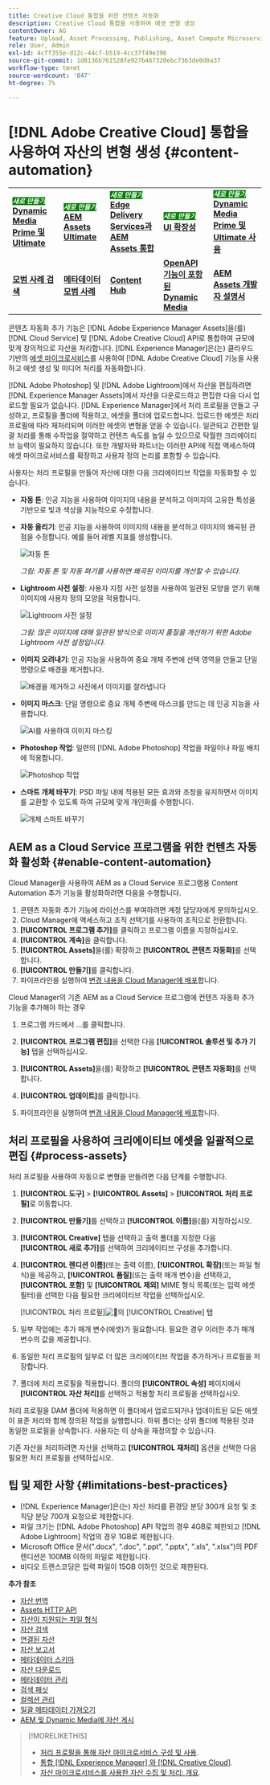 ```yaml
---
title: Creative Cloud 통합을 위한 컨텐츠 자동화
description: Creative Cloud 통합을 사용하여 에셋 변형 생성
contentOwner: AG
feature: Upload, Asset Processing, Publishing, Asset Compute Microservices
role: User, Admin
exl-id: 4cff355e-d12c-44c7-b519-4cc37f49e396
source-git-commit: 1d8136b761528fe927b467320ebc7363de0d8a37
workflow-type: tm+mt
source-wordcount: '847'
ht-degree: 7%

---
```


# [!DNL Adobe Creative Cloud] 통합을 사용하여 자산의 변형 생성 {#content-automation}

<table>
    <tr>
        <td>
            <sup style= "background-color:#008000; color:#FFFFFF; font-weight:bold"><i>새로 만들기</i></sup> <a href="/help/assets/dynamic-media/dm-prime-ultimate.md"><b>Dynamic Media Prime 및 Ultimate</b></a>
        </td>
        <td>
            <sup style= "background-color:#008000; color:#FFFFFF; font-weight:bold"><i>새로 만들기</i></sup> <a href="/help/assets/assets-ultimate-overview.md"><b>AEM Assets Ultimate</b></a>
        </td>
        <td>
            <sup style= "background-color:#008000; color:#FFFFFF; font-weight:bold"><i>새로 만들기</i></sup> <a href="/help/assets/integrate-aem-assets-edge-delivery-services.md"><b>Edge Delivery Services과 AEM Assets 통합</b></a>
        </td>
        <td>
            <sup style= "background-color:#008000; color:#FFFFFF; font-weight:bold"><i>새로 만들기</i></sup> <a href="/help/assets/aem-assets-view-ui-extensibility.md"><b>UI 확장성</b></a>
        </td>
          <td>
            <sup style= "background-color:#008000; color:#FFFFFF; font-weight:bold"><i>새로 만들기</i></sup> <a href="/help/assets/dynamic-media/enable-dynamic-media-prime-and-ultimate.md"><b>Dynamic Media Prime 및 Ultimate 사용</b></a>
        </td>
    </tr>
    <tr>
        <td>
            <a href="/help/assets/search-best-practices.md"><b>모범 사례 검색</b></a>
        </td>
        <td>
            <a href="/help/assets/metadata-best-practices.md"><b>메타데이터 모범 사례</b></a>
        </td>
        <td>
            <a href="/help/assets/product-overview.md"><b>Content Hub</b></a>
        </td>
        <td>
            <a href="/help/assets/dynamic-media-open-apis-overview.md"><b>OpenAPI 기능이 포함된 Dynamic Media</b></a>
        </td>
        <td>
            <a href="https://developer.adobe.com/experience-cloud/experience-manager-apis/"><b>AEM Assets 개발자 설명서</b></a>
        </td>
    </tr>
</table>

콘텐츠 자동화 추가 기능은 [!DNL Adobe Experience Manager Assets]을(를) [!DNL Cloud Service] 및 [!DNL Adobe Creative Cloud] API로 통합하여 규모에 맞게 창의적으로 자산을 처리합니다. [!DNL Experience Manager]은(는) 클라우드 기반의 [에셋 마이크로서비스](/help/assets/asset-microservices-overview.md)를 사용하여 [!DNL Adobe Creative Cloud] 기능을 사용하고 에셋 생성 및 미디어 처리를 자동화합니다.

[!DNL Adobe Photoshop] 및 [!DNL Adobe Lightroom]에서 자산을 편집하려면 [!DNL Experience Manager Assets]에서 자산을 다운로드하고 편집한 다음 다시 업로드할 필요가 없습니다. [!DNL Experience Manager]에서 처리 프로필을 만들고 구성하고, 프로필을 폴더에 적용하고, 에셋을 폴더에 업로드합니다. 업로드한 에셋은 처리 프로필에 따라 재처리되며 이러한 에셋의 변형을 얻을 수 있습니다. 일관되고 간편한 일괄 처리를 통해 수작업을 절약하고 컨텐츠 속도를 높일 수 있으므로 탁월한 크리에이티브 능력이 필요하지 않습니다. 또한 개발자와 파트너는 이러한 API에 직접 액세스하여 에셋 마이크로서비스를 확장하고 사용자 정의 논리를 포함할 수 있습니다.

사용자는 처리 프로필을 만들어 자산에 대한 다음 크리에이티브 작업을 자동화할 수 있습니다.

* **자동 톤**: 인공 지능을 사용하여 이미지의 내용을 분석하고 이미지의 고유한 특성을 기반으로 빛과 색상을 지능적으로 수정합니다.

* **자동 올리기**: 인공 지능을 사용하여 이미지의 내용을 분석하고 이미지의 왜곡된 관점을 수정합니다. 예를 들어 레벨 지표를 생성합니다.

  ![자동 톤](/help/assets/assets/content-automation-autotone.png)

  *그림: 자동 톤 및 자동 펴기를 사용하면 왜곡된 이미지를 개선할 수 있습니다.*

* **Lightroom 사전 설정**: 사용자 지정 사전 설정을 사용하여 일관된 모양을 얻기 위해 이미지에 사용자 정의 모양을 적용합니다.

  ![Lightroom 사전 설정](/help/assets/assets/content-automation-lrpresets.png)

  *그림: 많은 이미지에 대해 일관된 방식으로 이미지 품질을 개선하기 위한 Adobe Lightroom 사전 설정입니다.*

* **이미지 오려내기**: 인공 지능을 사용하여 중요 개체 주변에 선택 영역을 만들고 단일 명령으로 배경을 제거합니다.

  ![배경을 제거하고 사진에서 이미지를 잘라냅니다](/help/assets/assets/content-automation-backgroundremove.png)

* **이미지 마스크**: 단일 명령으로 중요 개체 주변에 마스크를 만드는 데 인공 지능을 사용합니다.

  ![AI를 사용하여 이미지 마스킹](/help/assets/assets/content-automation-mask.png)

* **Photoshop 작업**: 일련의 [!DNL Adobe Photoshop] 작업을 파일이나 파일 배치에 적용합니다.

  ![Photoshop 작업](/help/assets/assets/content-automation-psactions.png)

* **스마트 개체 바꾸기**: PSD 파일 내에 적용된 모든 효과와 조정을 유지하면서 이미지를 교환할 수 있도록 하여 규모에 맞게 개인화를 수행합니다.

  ![개체 스마트 바꾸기](/help/assets/assets/content-automation-objectreplace.png)

## AEM as a Cloud Service 프로그램을 위한 컨텐츠 자동화 활성화 {#enable-content-automation}

Cloud Manager을 사용하여 AEM as a Cloud Service 프로그램용 Content Automation 추가 기능을 활성화하려면 다음을 수행합니다.

1. 콘텐츠 자동화 추가 기능에 라이선스를 부여하려면 계정 담당자에게 문의하십시오.
1. Cloud Manager에 액세스하고 조직 선택기를 사용하여 조직으로 전환합니다.
1. **[!UICONTROL 프로그램 추가]**&#x200B;를 클릭하고 프로그램 이름을 지정하십시오.
1. **[!UICONTROL 계속]**&#x200B;을 클릭합니다.
1. **[!UICONTROL Assets]**&#x200B;을(를) 확장하고 **[!UICONTROL 콘텐츠 자동화]**&#x200B;를 선택합니다.
1. **[!UICONTROL 만들기]**&#x200B;를 클릭합니다.
1. 파이프라인을 실행하여 [변경 내용을 Cloud Manager에 배포](https://experienceleague.adobe.com/docs/experience-manager-cloud-service/content/implementing/using-cloud-manager/deploy-code.html?lang=ko)합니다.

Cloud Manager의 기존 AEM as a Cloud Service 프로그램에 컨텐츠 자동화 추가 기능을 추가해야 하는 경우

1. 프로그램 카드에서 ...를 클릭합니다.

1. **[!UICONTROL 프로그램 편집]**&#x200B;을 선택한 다음 **[!UICONTROL 솔루션 및 추가 기능]** 탭을 선택하십시오.

1. **[!UICONTROL Assets]**&#x200B;을(를) 확장하고 **[!UICONTROL 콘텐츠 자동화]**&#x200B;를 선택합니다.
1. **[!UICONTROL 업데이트]**&#x200B;를 클릭합니다.
1. 파이프라인을 실행하여 [변경 내용을 Cloud Manager에 배포](https://experienceleague.adobe.com/docs/experience-manager-cloud-service/content/implementing/using-cloud-manager/deploy-code.html?lang=ko)합니다.

## 처리 프로필을 사용하여 크리에이티브 에셋을 일괄적으로 편집 {#process-assets}

처리 프로필을 사용하여 자동으로 변형을 만들려면 다음 단계를 수행합니다.

1. **[!UICONTROL 도구]** > **[!UICONTROL Assets]** > **[!UICONTROL 처리 프로필]**&#x200B;로 이동합니다.

1. **[!UICONTROL 만들기]**&#x200B;를 선택하고 **[!UICONTROL 이름]**&#x200B;을(를) 지정하십시오.

1. **[!UICONTROL Creative]** 탭을 선택하고 출력 폴더를 지정한 다음 **[!UICONTROL 새로 추가]**&#x200B;를 선택하여 크리에이티브 구성을 추가합니다.

1. **[!UICONTROL 렌디션 이름]**(또는 출력 이름), **[!UICONTROL 확장]**(또는 파일 형식)을 제공하고, **[!UICONTROL 품질]**(또는 출력 매개 변수)을 선택하고, **[!UICONTROL 포함]** 및 **[!UICONTROL 제외]** MIME 형식 목록(또는 입력 에셋 필터)을 선택한 다음 필요한 크리에이티브 작업을 선택하십시오.

   [!UICONTROL 처리 프로필]![&#128279;](assets/creative-processing-profile.png)의 [!UICONTROL Creative] 탭

1. 일부 작업에는 추가 매개 변수(에셋)가 필요합니다. 필요한 경우 이러한 추가 매개 변수의 값을 제공합니다.

1. 동일한 처리 프로필의 일부로 더 많은 크리에이티브 작업을 추가하거나 프로필을 저장합니다.

1. 폴더에 처리 프로필을 적용합니다. 폴더의 **[!UICONTROL 속성]** 페이지에서 **[!UICONTROL 자산 처리]**&#x200B;를 선택하고 적용할 처리 프로필을 선택하십시오.

처리 프로필을 DAM 폴더에 적용하면 이 폴더에서 업로드되거나 업데이트된 모든 에셋이 표준 처리와 함께 정의된 작업을 실행합니다. 하위 폴더는 상위 폴더에 적용된 것과 동일한 프로필을 상속합니다. 사용자는 이 상속을 재정의할 수 있습니다.

기존 자산을 처리하려면 자산을 선택하고 **[!UICONTROL 재처리]** 옵션을 선택한 다음 필요한 처리 프로필을 선택하십시오.

## 팁 및 제한 사항 {#limitations-best-practices}

* [!DNL Experience Manager]은(는) 자산 처리를 환경당 분당 300개 요청 및 조직당 분당 700개 요청으로 제한합니다.
* 파일 크기는 [!DNL Adobe Photoshop] API 작업의 경우 4GB로 제한되고 [!DNL Adobe Lightroom] 작업의 경우 1GB로 제한됩니다.
* Microsoft Office 문서(&quot;.docx&quot;, &quot;.doc&quot;, &quot;.ppt&quot;, &quot;.pptx&quot;, &quot;.xls&quot;, &quot;.xlsx&quot;)의 PDF 렌디션은 100MB 이하의 파일로 제한됩니다.
* 비디오 트랜스코딩은 입력 파일이 15GB 이하인 것으로 제한된다.

**추가 참조**

* [자산 번역](translate-assets.md)
* [Assets HTTP API](mac-api-assets.md)
* [자산이 지원되는 파일 형식](file-format-support.md)
* [자산 검색](search-assets.md)
* [연결된 자산](use-assets-across-connected-assets-instances.md)
* [자산 보고서](asset-reports.md)
* [메타데이터 스키마](metadata-schemas.md)
* [자산 다운로드](download-assets-from-aem.md)
* [메타데이터 관리](manage-metadata.md)
* [검색 패싯](search-facets.md)
* [컬렉션 관리](manage-collections.md)
* [일괄 메타데이터 가져오기](metadata-import-export.md)
* [AEM 및 Dynamic Media에 자산 게시](/help/assets/publish-assets-to-aem-and-dm.md)

>[!MORELIKETHIS]
>
>* [처리 프로필을 통해 자산 마이크로서비스 구성 및 사용](/help/assets/asset-microservices-configure-and-use.md).
>* [통합 [!DNL Experience Manager] 와 [!DNL Creative Cloud]](/help/assets/aem-cc-integration-best-practices.md).
>* [자산 마이크로서비스를 사용한 자산 수집 및 처리: 개요](/help/assets/asset-microservices-overview.md).
